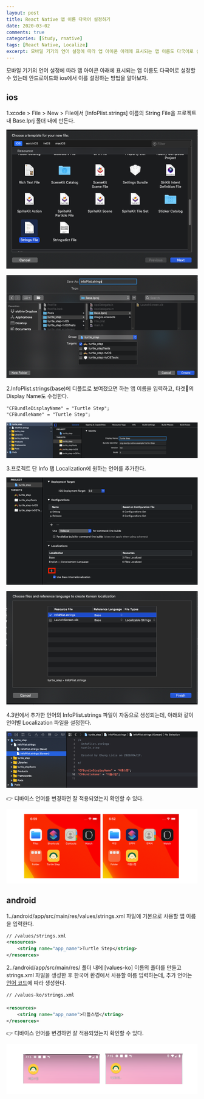 ```yaml
---
layout: post
title: React Native 앱 이름 다국어 설정하기
date: 2020-03-02
comments: true
categories: [Study, rnative]
tags: [React Native, Localize]
excerpt: 모바일 기기의 언어 설정에 따라 앱 아이콘 아래에 표시되는 앱 이름도 다국어로 설정할 수 있는데 안드로이드와 ios에서 이를 설정하는 방법을 알아보자. 
---
```


모바일 기기의 언어 설정에 따라 앱 아이콘 아래에 표시되는 앱 이름도 다국어로 설정할 수 있는데 안드로이드와 ios에서 이를 설정하는 방법을 알아보자. 

## ios

1.xcode > File > New > File에서 [InfoPlist.strings] 이름의 String File을 프로젝트 내 Base.lprj 폴더 내에 만든다.

![Localize Appname ios](/images/localize_appname_ios_1.png "Localize Appname ios")

![Localize Appname ios](/images/localize_appname_ios_2.png "Localize Appname ios")


2.InfoPlist.strings(base)에 디폴트로 보여졌으면 하는 앱 이름을 입력하고, 타겟의 Display Name도 수정한다.
```
"CFBundleDisplayName" = "Turtle Step";
"CFBundleName" = "Turtle Step";
```

![Localize Appname ios](/images/localize_appname_ios_6.png "Localize Appname ios")


3.프로젝트 단 Info 탭 Localization에 원하는 언어를 추가한다.

![Localize Appname ios](/images/localize_appname_ios_3.png "Localize Appname ios")

![Localize Appname ios](/images/localize_appname_ios_4.png "Localize Appname ios")


4.3번에서 추가한 언어의 InfoPlist.strings 파일이 자동으로 생성되는데, 아래와 같이 언어별 Localization 파일을 설정한다.

![Localize Appname ios](/images/localize_appname_ios_5.png "Localize Appname ios")

👉 디바이스 언어를 변경하면 잘 적용되었는지 확인할 수 있다.

![Localize Appname ios](/images/localize_appname_ios_7.png "Localize Appname ios")



## android

1../android/app/src/main/res/values/strings.xml 파일에 기본으로 사용할 앱 이름을 입력한다.

```xml
// /values/strings.xml
<resources>
    <string name="app_name">Turtle Step</string>
</resources>
```

2../android/app/src/main/res/ 폴더 내에 [values-ko] 이름의 폴더를 만들고 strings.xml 파일을 생성한 후 한국어 환경에서 사용할 이름 입력하는데, 추가 언어는 [언어 코드](http://www.loc.gov/standards/iso639-2/php/code_list.php)에 따라 생성한다.

```xml
// /values-ko/strings.xml

<resources>
    <string name="app_name">터틀스텝</string>
</resources>
```

👉 디바이스 언어를 변경하면 잘 적용되었는지 확인할 수 있다.

![Localize Appname aos](/images/localize_appname_aos_1.png "Localize Appname aos")
